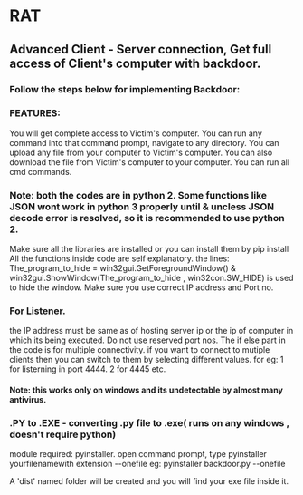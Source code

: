 # RAT
## Advanced Client - Server connection, Get full access of Client's computer with backdoor.
### Follow the steps below for implementing Backdoor:

### FEATURES:
You will get complete access to Victim's computer.
You can run any command into that command prompt, navigate to any directory.
You can upload any file from your computer to Victim's computer.
You can also download the file from Victim's computer to your computer.
You can run all cmd commands.

### Note: both the codes are in python 2. Some functions like JSON wont work in python 3 properly until & uncless JSON decode error is resolved, so it is recommended to use python 2.
Make sure all the libraries are installed or you can install them by pip install <library name>
All the functions inside code are self explanatory.
the lines: The_program_to_hide = win32gui.GetForegroundWindow() & win32gui.ShowWindow(The_program_to_hide , win32con.SW_HIDE) is used to hide the window.
Make sure you use correct IP address and Port no.

### For Listener.
the IP address must be same as of hosting server ip or the ip of computer in which its being executed.
Do not use reserved port nos.
The if else part in the code is for multiple connectivity.
if you want to connect to mutiple clients then you can switch to them by selecting different values.
for eg: 1 for listerning in port 4444. 2 for 4445 etc.

#### Note: this works only on windows and its undetectable by almost many antivirus.

### .PY to .EXE - converting .py file to .exe( runs on any windows , doesn't require python)

module required: pyinstaller.
open command prompt, type pyinstaller yourfilenamewith extension --onefile
eg: pyinstaller backdoor.py --onefile

A 'dist' named folder will be created and you will find your exe file inside it.


